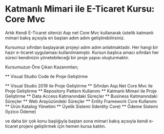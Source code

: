# Katmanlı Mimari ile E-Ticaret Kursu: Core Mvc

Artık Kendi E-Ticaret sitenizi Asp net Core Mvc kullanarak üstelik katmanlı mimari bakış açısıyla en baştan adım adım geliştirebilirsiniz. 

Kursumuz sıfırdan başlayarak projeyi adım adım anlatmaktadır. Her hangi bir hazır e-ticaret uygulaması kullanılmamıştır. 
Kursun başlıca amacı sıfırdan her süreci kendinizin yönetebileceği bir proje yapısı oluşturmaktır. 

Kursumuzun Öne Çıkan Kazanımları;

** Visual Studio Code ile Proje Geliştirme

** Visual Studio 2019 ile Proje Geliştirme
** Sıfırdan Asp.Net Core Mvc ile Proje Geliştirme
** Repository Pattern Kullanımı
** Katmanlı Mimari ile Proje Geliştirme
** Data Access Katmanındaki Süreçler
** Business Katmanındaki Süreçler
** Web Arayüzündeki Süreçler
** Entity Framework Core Kullanımı
** Ürün Katalog Yönetimi
** Üyelik Sistemi (Identity Core)
** Ödeme Sistemi (Iyzico Ödeme)

ve daha bir çok konu başlığıyla baştan sona mimari bakış açısıyla kendi e-ticaret projeni geliştirmek için hemen kursa katılın.
